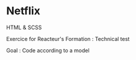 # Netflix

HTML & SCSS

Exercice for Reacteur's Formation : Technical test

Goal : Code according to a model

